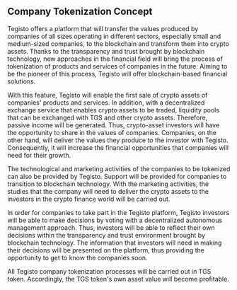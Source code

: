 ﻿## Company Tokenization Concept
Tegisto offers a platform that will transfer the values ​​produced by companies of all sizes operating in different sectors, especially small and medium-sized companies, to the blockchain and transform them into crypto assets. Thanks to the transparency and trust brought by blockchain technology, new approaches in the financial field will bring the process of tokenization of products and services of companies in the future. Aiming to be the pioneer of this process, Tegisto will offer blockchain-based financial solutions.

With this feature, Tegisto will enable the first sale of crypto assets of companies' products and services. In addition, with a decentralized exchange service that enables crypto assets to be traded, liquidity pools that can be exchanged with TGS and other crypto assets. Therefore, passive income will be generated. Thus, crypto-asset investors will have the opportunity to share in the values ​​of companies. Companies, on the other hand, will deliver the values ​​they produce to the investor with Tegisto. Consequently, it will increase the financial opportunities that companies will need for their growth.

The technological and marketing activities of the companies to be tokenized can also be provided by Tegisto. Support will be provided for companies to transition to blockchain technology. With the marketing activities, the studies that the company will need to deliver the crypto assets to the investors in the crypto finance world will be carried out.

In order for companies to take part in the Tegisto platform, Tegisto investors will be able to make decisions by voting with a decentralized autonomous management approach. Thus, investors will be able to reflect their own decisions within the transparency and trust environment brought by blockchain technology. The information that investors will need in making their decisions will be presented on the platform, thus providing the opportunity to get to know the companies soon.

All Tegisto company tokenization processes will be carried out in TGS token. Accordingly, the TGS token's own asset value will become profitable.
